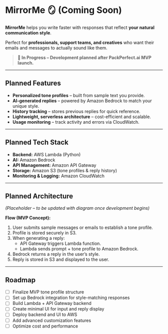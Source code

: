 # MirrorMe 🪞 (Coming Soon)

**MirrorMe** helps you write faster with responses that reflect **your natural communication style**.

Perfect for **professionals, support teams, and creatives** who want their emails and messages to actually sound like them.


> **🚧 In Progress – Development planned after PackPerfect.ai MVP launch.**

---

## Planned Features
- **Personalized tone profiles** – built from sample text you provide.
- **AI-generated replies** – powered by Amazon Bedrock to match your unique style.
- **History tracking** – stores previous replies for quick reference.
- **Lightweight, serverless architecture** – cost-efficient and scalable.
- **Usage monitoring** – track activity and errors via CloudWatch.

---

## Planned Tech Stack
- **Backend:** AWS Lambda (Python)
- **AI:** Amazon Bedrock
- **API Management:** Amazon API Gateway
- **Storage:** Amazon S3 (tone profiles & reply history)
- **Monitoring & Logging:** Amazon CloudWatch

---

## Planned Architecture
*(Placeholder – to be updated with diagram once development begins)*

**Flow (MVP Concept):**
1. User submits sample messages or emails to establish a tone profile.
2. Profile is stored securely in S3.
3. When generating a reply:
   - API Gateway triggers Lambda function.
   - Lambda sends prompt + tone profile to Amazon Bedrock.
4. Bedrock returns a reply in the user’s style.
5. Reply is stored in S3 and displayed to the user.

---

## Roadmap
- [ ] Finalize MVP tone profile structure
- [ ] Set up Bedrock integration for style-matching responses
- [ ] Build Lambda + API Gateway backend
- [ ] Create minimal UI for input and reply display
- [ ] Deploy backend and UI to AWS
- [ ] Add advanced customization features
- [ ] Optimize cost and performance
